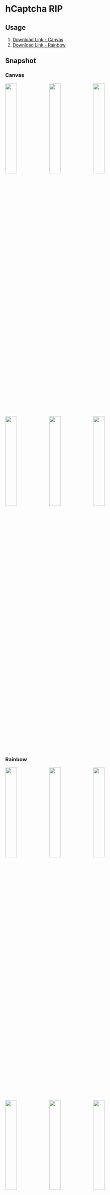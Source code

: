 # hCaptcha RIP

## Usage

1. [Download Link - Canvas](https://github.com/captcha-challenger/hcaptcha-whistleblower/releases/tag/canvas-challenge) 
2. [Download Link - Rainbow](https://github.com/captcha-challenger/hcaptcha-whistleblower/releases/tag/rainbow-challenge)

## Snapshot

### Canvas

<img width="27%" src="https://user-images.githubusercontent.com/62018067/225252312-8c9ecf27-719b-425b-9fa9-7caa38178205.png"></div>
<img width="27%" src="https://user-images.githubusercontent.com/62018067/225795028-55d5f4a9-8874-4d9d-9c89-a4481e5577da.png"></div>
<img width="27%" src="https://user-images.githubusercontent.com/62018067/225254419-397b8124-f515-4b3f-ba34-56054a4dba26.png"></div>
<img width="27%" src="https://user-images.githubusercontent.com/62018067/225793706-4ea7d9a5-5c9f-470d-b5f3-01dd0f56e196.png"></div>
<img width="27%" src="https://user-images.githubusercontent.com/62018067/225793819-987ceef3-1b7a-450f-9218-8b698672c98f.png"></div>
<img width="27%" src="https://user-images.githubusercontent.com/62018067/225794581-4bc90ce7-ba02-46f8-952f-cd8e73bbfb5c.png"></div>

### Rainbow

<img width="27%" src="https://user-images.githubusercontent.com/62018067/225254021-6e5f8059-d1a4-4b4f-8027-817ed3d1329c.png"></div>
<img width="27%" src="https://user-images.githubusercontent.com/62018067/225254050-532c8efd-e209-4073-a9b9-1f6433f1c3d3.png"></div>
<img width="27%" src="https://user-images.githubusercontent.com/62018067/225254118-4ae50855-ee74-4ffa-9596-b911072ce011.png"></div>
<img width="27%" src="https://user-images.githubusercontent.com/62018067/225794464-17e736ad-6965-45bd-b1e1-4a4d2e80ca42.png"></div>
<img width="27%" src="https://user-images.githubusercontent.com/62018067/225794670-1e2cba4e-d43a-4a75-94f0-44c11d31f33b.png"></div>
<img width="27%" src="https://user-images.githubusercontent.com/62018067/225794777-0d63784d-5804-4da3-bb28-6e61f0452269.png"></div>
<img width="27%" src="https://user-images.githubusercontent.com/62018067/225795163-914221fb-f5f4-48e1-98ba-2f6405fa29e3.png"></div>
<img width="27%" src="https://user-images.githubusercontent.com/62018067/225795431-9e0c0ef1-b6f5-46c4-a520-1052c6be1662.png"></div>
<img width="27%" src="https://user-images.githubusercontent.com/62018067/225795856-75dbd589-e2ab-4f1e-a025-8ee7810eff80.png"></div>

## Dataset

### Canvas

![image](https://user-images.githubusercontent.com/62018067/225251555-48992f14-8904-4953-9bf1-769ad2b9f800.png)

### Rainbow

![image](https://user-images.githubusercontent.com/62018067/225253958-4f9ae166-a122-4d37-9063-3867e3f8b47a.png)
